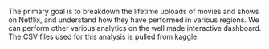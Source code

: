 The primary goal is to breakdown the lifetime uploads of movies and shows on Netflix, and understand how they have performed in various regions. We can perform other various analytics on the well made interactive dashboard. The CSV files used for this analysis is pulled from kaggle. 
